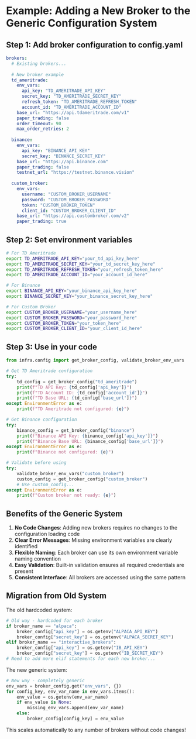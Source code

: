 # Example: Adding a New Broker to the Generic Configuration System

## Step 1: Add broker configuration to config.yaml

```yaml
brokers:
  # Existing brokers...
  
  # New broker example
  td_ameritrade:
    env_vars:
      api_key: "TD_AMERITRADE_API_KEY"
      secret_key: "TD_AMERITRADE_SECRET_KEY"
      refresh_token: "TD_AMERITRADE_REFRESH_TOKEN"
      account_id: "TD_AMERITRADE_ACCOUNT_ID"
    base_url: "https://api.tdameritrade.com/v1"
    paper_trading: false
    order_timeout: 90
    max_order_retries: 2
    
  binance:
    env_vars:
      api_key: "BINANCE_API_KEY"
      secret_key: "BINANCE_SECRET_KEY"
    base_url: "https://api.binance.com"
    paper_trading: false
    testnet_url: "https://testnet.binance.vision"
    
  custom_broker:
    env_vars:
      username: "CUSTOM_BROKER_USERNAME"
      password: "CUSTOM_BROKER_PASSWORD"
      token: "CUSTOM_BROKER_TOKEN"
      client_id: "CUSTOM_BROKER_CLIENT_ID"
    base_url: "https://api.custombroker.com/v2"
    paper_trading: true
```

## Step 2: Set environment variables

```bash
# For TD Ameritrade
export TD_AMERITRADE_API_KEY="your_td_api_key_here"
export TD_AMERITRADE_SECRET_KEY="your_td_secret_key_here"
export TD_AMERITRADE_REFRESH_TOKEN="your_refresh_token_here"
export TD_AMERITRADE_ACCOUNT_ID="your_account_id_here"

# For Binance
export BINANCE_API_KEY="your_binance_api_key_here"
export BINANCE_SECRET_KEY="your_binance_secret_key_here"

# For Custom Broker
export CUSTOM_BROKER_USERNAME="your_username_here"
export CUSTOM_BROKER_PASSWORD="your_password_here"
export CUSTOM_BROKER_TOKEN="your_token_here"
export CUSTOM_BROKER_CLIENT_ID="your_client_id_here"
```

## Step 3: Use in your code

```python
from infra.config import get_broker_config, validate_broker_env_vars

# Get TD Ameritrade configuration
try:
    td_config = get_broker_config("td_ameritrade")
    print(f"TD API Key: {td_config['api_key']}")
    print(f"TD Account ID: {td_config['account_id']}")
    print(f"TD Base URL: {td_config['base_url']}")
except EnvironmentError as e:
    print(f"TD Ameritrade not configured: {e}")

# Get Binance configuration
try:
    binance_config = get_broker_config("binance")
    print(f"Binance API Key: {binance_config['api_key']}")
    print(f"Binance Base URL: {binance_config['base_url']}")
except EnvironmentError as e:
    print(f"Binance not configured: {e}")

# Validate before using
try:
    validate_broker_env_vars("custom_broker")
    custom_config = get_broker_config("custom_broker")
    # Use custom_config...
except EnvironmentError as e:
    print(f"Custom broker not ready: {e}")
```

## Benefits of the Generic System

1. **No Code Changes**: Adding new brokers requires no changes to the configuration loading code
2. **Clear Error Messages**: Missing environment variables are clearly identified
3. **Flexible Naming**: Each broker can use its own environment variable naming convention
4. **Easy Validation**: Built-in validation ensures all required credentials are present
5. **Consistent Interface**: All brokers are accessed using the same pattern

## Migration from Old System

The old hardcoded system:
```python
# Old way - hardcoded for each broker
if broker_name == "alpaca":
    broker_config["api_key"] = os.getenv("ALPACA_API_KEY")
    broker_config["secret_key"] = os.getenv("ALPACA_SECRET_KEY")
elif broker_name == "interactive_brokers":
    broker_config["api_key"] = os.getenv("IB_API_KEY")
    broker_config["secret_key"] = os.getenv("IB_SECRET_KEY")
# Need to add more elif statements for each new broker...
```

The new generic system:
```python
# New way - completely generic
env_vars = broker_config.get("env_vars", {})
for config_key, env_var_name in env_vars.items():
    env_value = os.getenv(env_var_name)
    if env_value is None:
        missing_env_vars.append(env_var_name)
    else:
        broker_config[config_key] = env_value
```

This scales automatically to any number of brokers without code changes!
